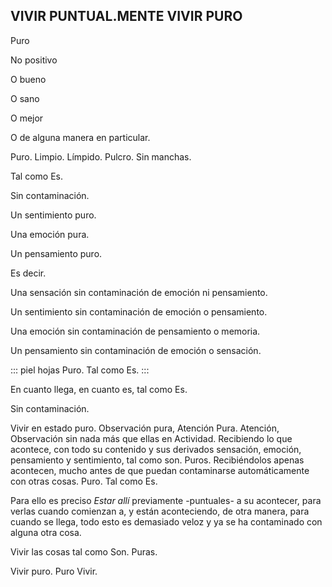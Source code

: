 ## VIVIR PUNTUAL.MENTE VIVIR PURO

Puro

No positivo

O bueno

O sano

O mejor

O de alguna manera en particular.

Puro. Limpio. Límpido. Pulcro. Sin manchas.

Tal como Es.

Sin contaminación.

Un sentimiento puro.

Una emoción pura.

Un pensamiento puro.

Es decir.

Una sensación sin contaminación de emoción ni pensamiento.

Un sentimiento sin contaminación de emoción o pensamiento.

Una emoción sin contaminación de pensamiento o memoria.

Un pensamiento sin contaminación de emoción o sensación.


::: piel hojas
Puro. Tal como Es.
:::

En cuanto llega, en cuanto es, tal como Es.

Sin contaminación.


Vivir en estado puro.
Observación pura, Atención Pura.
Atención, Observación sin nada más que ellas en Actividad. Recibiendo lo que acontece, con todo su contenido y sus derivados sensación, emoción, pensamiento y sentimiento, tal como son. Puros.
Recibiéndolos apenas acontecen, mucho antes de que puedan contaminarse automáticamente con otras cosas.
Puro. Tal como Es.

Para ello es preciso _Estar allí_ previamente -puntuales- a su acontecer, para verlas cuando comienzan a, y están aconteciendo, de otra manera, para cuando se llega, todo esto es demasiado veloz y ya se ha contaminado con alguna otra cosa.

Vivir las cosas tal como Son. Puras.

Vivir puro. Puro Vivir.